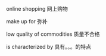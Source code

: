 online shopping 网上购物

make up for 弥补

low quality of commodities 质量不合格

is characterized by 具有。。。的特点